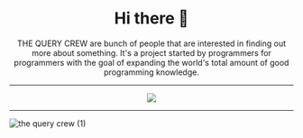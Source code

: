 <h1 align=center>Hi there 👋</h1>
<p align=center>THE QUERY CREW are bunch of people that are interested in finding out more about something. It's a project started by programmers for programmers with the goal of expanding the world's total amount of good programming knowledge.</p>

<hr>
<p align="center">
  <a href="https://github.com/DenverCoder1/readme-typing-svg"><img src="https://readme-typing-svg.herokuapp.com?lines=Computer+Science+Community;Bugging+the+Bug;Always%20learning%20new%20things;&center=true&width=500&height=50"></a>
</p>
<hr>


![the query crew (1)](https://user-images.githubusercontent.com/65110262/129226472-c2fbab31-4e49-435e-9744-8a566f64ff8a.png)


